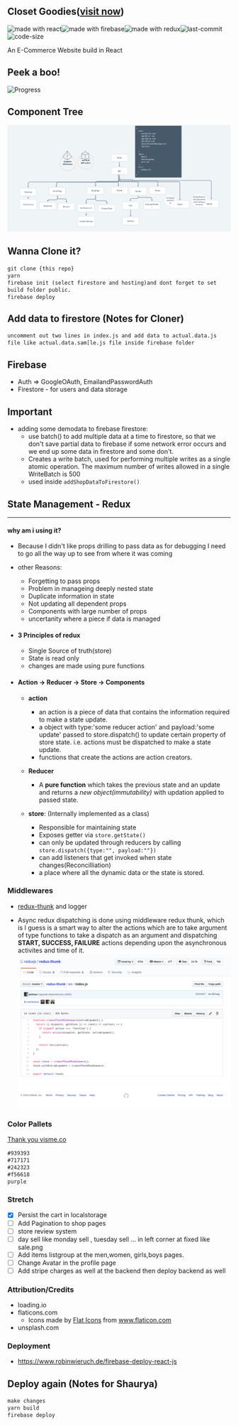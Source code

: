 ## Closet Goodies([visit now](https://closet-goodies.firebaseapp.com))

<img src="https://img.shields.io/badge/made%20with-react-cyan.svg" alt="made with react"><img src="https://img.shields.io/badge/made%20with-firebase-yellow.svg" alt="made with firebase"><img src="https://img.shields.io/badge/made%20with-redux-purple.svg" alt="made with redux"><img src="https://img.shields.io/github/last-commit/jugshaurya/closetgoodies" alt="last-commit"><img src="https://img.shields.io/github/languages/code-size/jugshaurya/closetgoodies" alt="code-size">

An E-Commerce Website build in React

## Peek a boo!

![Progress](./storehome.gif)

## Component Tree

![Progress](./progress.png)

## Wanna Clone it?

```
git clone {this repo}
yarn
firebase init (select firestore and hosting)and dont forget to set build folder public.
firebase deploy
```

## Add data to firestore (Notes for Cloner)

```
uncomment out two lines in index.js and add data to actual.data.js
file like actual.data.sam[le.js file inside firebase folder
```

## Firebase

- Auth => GoogleOAuth, EmailandPasswordAuth
- Firestore - for users and data storage

## Important

- adding some demodata to firebase firestore:
  - use batch() to add multiple data at a time to firestore, so that we don't save partial data to firebase if some network error occurs and we end up some data in firestore and some don't.
  - Creates a write batch, used for performing multiple writes as a single atomic operation. The maximum number of writes allowed in a single WriteBatch is 500
  - used inside `addShopDataToFirestore()`

## State Management - Redux

---

#### why am i using it?

- Because I didn't like props drilling to pass data as for debugging I need to go all the way up to see from where it was coming
- other Reasons:

  - Forgetting to pass props
  - Problem in manageing deeply nested state
  - Duplicate information in state
  - Not updating all dependent props
  - Components with large number of props
  - uncertanity where a piece if data is managed

- #### 3 Principles of redux

  - Single Source of truth(store)
  - State is read only
  - changes are made using pure functions

- #### Action -> Reducer -> Store -> Components

  - **action**

    - an action is a piece of data that contains the information required to make a state update.
    - a object with type:'some reducer action' and payload:'some update' passed to store.dispatch() to update certain property of store state. i.e. actions must be dispatched to make a state update.
    - functions that create the actions are action creators.

  - **Reducer**

    - A **pure function** which takes the previous state and an update and returns a _new object(immutability)_ with updation applied to passed state.

  - **store**: (Internally implemented as a class)
    - Responsible for maintaining state
    - Exposes getter via `store.getState()`
    - can only be updated through reducers by calling `store.dispatch({type:"", payload:""})`
    - can add listeners that get invoked when state changes(Reconcilliation)
    - a place where all the dynamic data or the state is stored.

### Middlewares

- [redux-thunk](https://github.com/reduxjs/redux-thunk) and logger

- Async redux dispatching is done using middleware redux thunk, which is I guess is a smart way to alter the actions which are to take argument of type functions to take a dispatch as an argument and dispatching **START, SUCCESS, FAILURE** actions depending upon the asynchronous activites and time of it.
  ![Redux-thunk](./redux-thunk.png)

### Color Pallets

[Thank you visme.co](https://visme.co/blog/website-color-schemes)

```
#939393
#717171
#242323
#f56618
purple
```

### Stretch

- [x] Persist the cart in localstorage
- [ ] Add Pagination to shop pages
- [ ] store review system
- [ ] day sell like monday sell , tuesday sell ... in left corner at fixed like sale.png
- [ ] Add items listgroup at the men,women, girls,boys pages.
- [ ] Change Avatar in the profile page
- [ ] Add stripe charges as well at the backend then deploy backend as well

### Attribution/Credits

- loading.io
- flaticons.com
  - Icons made by <a href="https://www.flaticon.com/authors/flat-icons" title="Flat Icons">Flat Icons</a> from <a href="https://www.flaticon.com/" title="Flaticon"> www.flaticon.com</a>
- unsplash.com

### Deployment

- https://www.robinwieruch.de/firebase-deploy-react-js

## Deploy again (Notes for Shaurya)

```
make changes
yarn build
firebase deploy
```
